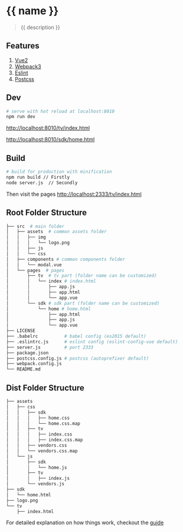 # {{ name }}

> {{ description }}

## Features

1. [Vue2](https://github.com/vuejs/vue)
2. [Webpack3](https://github.com/webpack/webpack)
3. [Eslint](https://github.com/eslint/eslint)
4. [Postcss](https://github.com/postcss/postcss)

## Dev

``` bash
# serve with hot reload at localhost:8010
npm run dev

```

[http://localhost:8010/tv/index.html](http://localhost:8010/tv/index.html)

[http://localhost:8010/sdk/home.html](http://localhost:8010/sdk/home.html)

## Build

``` bash
# build for production with minification
npm run build // Firstly
node server.js  // Secondly

```
Then visit the pages
[http://localhost:2333/tv/index.html](http://localhost:2333/index/index.html)

## Root Folder Structure

```bash
├── src  # main folder
│   ├── assets  # common assets folder
│   │   ├── img
│   │   │   └── logo.png
│   │   ├── js
│   │   └── css
│   ├── components # common components folder
│   │   └── modal.vue
│   └── pages  # pages
│       ├── tv  # tv part (folder name can be customized)
│       │   └── index # index.html
│       │       ├── app.js
│       │       ├── app.html
│       │       └── app.vue
│       └── sdk # sdk part (folder name can be customized)
│           └── home # home.html
│               ├── app.html
│               ├── app.js
│               └── app.vue
├── LICENSE
├── .babelrc          # babel config (es2015 default)
├── .eslintrc.js      # eslint config (eslint-config-vue default)
├── server.js         # port 2333
├── package.json
├── postcss.config.js # postcss (autoprefixer default)
├── webpack.config.js
└── README.md
```

## Dist Folder Structure

```bash
├── assets
│   ├── css
│   │   ├── sdk
│   │   │   ├── home.css
│   │   │   └── home.css.map
│   │   ├── tv
│   │   │   ├── index.css
│   │   │   ├── index.css.map
│   │   ├── vendors.css
│   │   └── vendors.css.map
│   └── js
│       ├── sdk
│       │   └── home.js
│       ├── tv
│       │   ├── index.js
│       └── vendors.js
├── sdk
│   └── home.html
├── logo.png
└── tv
    ├── index.html
```

For detailed explanation on how things work, checkout the [guide](https://github.com/ducaiwei/vue-multi-pages-template.git)
